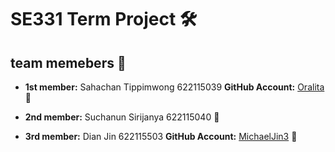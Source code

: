 # SE331 Term Project 🛠

## team memebers 🌿

- **1st member:** Sahachan Tippimwong 622115039 **GitHub Account:** [Oralita](https://github.com/oat431) 🍁

- **2nd member:** Suchanun Sirijanya 622115040 🍂
  
- **3rd member:** Dian Jin 622115503 **GitHub Account:** [MichaelJin3](https://github.com/MichaelJin3) 🍎
